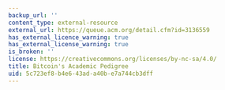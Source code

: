 ```yaml
---
backup_url: ''
content_type: external-resource
external_url: https://queue.acm.org/detail.cfm?id=3136559
has_external_licence_warning: true
has_external_license_warning: true
is_broken: ''
license: https://creativecommons.org/licenses/by-nc-sa/4.0/
title: Bitcoin's Academic Pedigree
uid: 5c723ef8-b4e6-43ad-a40b-e7a744cb3dff
---
```

